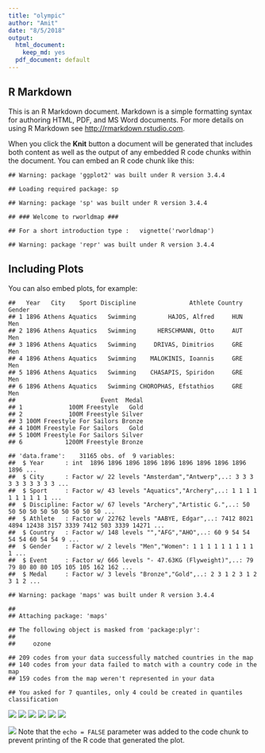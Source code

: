 ```yaml
---
title: "olympic"
author: "Amit"
date: "8/5/2018"
output:
  html_document: 
    keep_md: yes
  pdf_document: default
---
```




## R Markdown

This is an R Markdown document. Markdown is a simple formatting syntax for authoring HTML, PDF, and MS Word documents. For more details on using R Markdown see <http://rmarkdown.rstudio.com>.

When you click the **Knit** button a document will be generated that includes both content as well as the output of any embedded R code chunks within the document. You can embed an R code chunk like this:


```
## Warning: package 'ggplot2' was built under R version 3.4.4
```

```
## Loading required package: sp
```

```
## Warning: package 'sp' was built under R version 3.4.4
```

```
## ### Welcome to rworldmap ###
```

```
## For a short introduction type : 	 vignette('rworldmap')
```

```
## Warning: package 'repr' was built under R version 3.4.4
```

## Including Plots

You can also embed plots, for example:





```
##   Year   City    Sport Discipline               Athlete Country Gender
## 1 1896 Athens Aquatics   Swimming         HAJOS, Alfred     HUN    Men
## 2 1896 Athens Aquatics   Swimming      HERSCHMANN, Otto     AUT    Men
## 3 1896 Athens Aquatics   Swimming     DRIVAS, Dimitrios     GRE    Men
## 4 1896 Athens Aquatics   Swimming    MALOKINIS, Ioannis     GRE    Men
## 5 1896 Athens Aquatics   Swimming    CHASAPIS, Spiridon     GRE    Men
## 6 1896 Athens Aquatics   Swimming CHOROPHAS, Efstathios     GRE    Men
##                        Event  Medal
## 1             100M Freestyle   Gold
## 2             100M Freestyle Silver
## 3 100M Freestyle For Sailors Bronze
## 4 100M Freestyle For Sailors   Gold
## 5 100M Freestyle For Sailors Silver
## 6            1200M Freestyle Bronze
```

```
## 'data.frame':	31165 obs. of  9 variables:
##  $ Year      : int  1896 1896 1896 1896 1896 1896 1896 1896 1896 1896 ...
##  $ City      : Factor w/ 22 levels "Amsterdam","Antwerp",..: 3 3 3 3 3 3 3 3 3 3 ...
##  $ Sport     : Factor w/ 43 levels "Aquatics","Archery",..: 1 1 1 1 1 1 1 1 1 1 ...
##  $ Discipline: Factor w/ 67 levels "Archery","Artistic G.",..: 50 50 50 50 50 50 50 50 50 50 ...
##  $ Athlete   : Factor w/ 22762 levels "AABYE, Edgar",..: 7412 8021 4894 12438 3157 3339 7412 503 3339 14271 ...
##  $ Country   : Factor w/ 148 levels "","AFG","AHO",..: 60 9 54 54 54 54 60 54 54 9 ...
##  $ Gender    : Factor w/ 2 levels "Men","Women": 1 1 1 1 1 1 1 1 1 1 ...
##  $ Event     : Factor w/ 666 levels "- 47.63KG (Flyweight)",..: 79 79 80 80 80 105 105 105 162 162 ...
##  $ Medal     : Factor w/ 3 levels "Bronze","Gold",..: 2 3 1 2 3 1 2 3 1 2 ...
```


```
## Warning: package 'maps' was built under R version 3.4.4
```

```
## 
## Attaching package: 'maps'
```

```
## The following object is masked from 'package:plyr':
## 
##     ozone
```

```
## 209 codes from your data successfully matched countries in the map
## 140 codes from your data failed to match with a country code in the map
## 159 codes from the map weren't represented in your data
```

```
## You asked for 7 quantiles, only 4 could be created in quantiles classification
```

![](updatedOL_files/figure-html/pressure-1.png)<!-- -->
![](updatedOL_files/figure-html/unnamed-chunk-5-1.png)<!-- -->
![](updatedOL_files/figure-html/unnamed-chunk-6-1.png)<!-- -->
![](updatedOL_files/figure-html/unnamed-chunk-7-1.png)<!-- -->
![](updatedOL_files/figure-html/unnamed-chunk-8-1.png)<!-- -->
![](updatedOL_files/figure-html/unnamed-chunk-9-1.png)<!-- -->

![](updatedOL_files/figure-html/unnamed-chunk-10-1.png)<!-- -->
Note that the `echo = FALSE` parameter was added to the code chunk to prevent printing of the R code that generated the plot.
